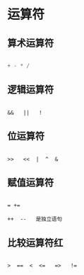 # 运算符

## 算术运算符

```go

+ - * /


```

## 逻辑运算符

```golng

&&   ||   !

```

## 位运算符

```golng

>>   <<  |  ^  &

```

## 赋值运算符

```golng

= +=

++  --   是独立语句

```

## 比较运算符红

```golng

>  ==  <  <=   =>   !=

```
